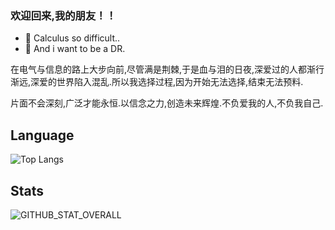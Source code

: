 ### 欢迎回来,我的朋友！！ 
- 🌱 Calculus so difficult..
- 👀 And i want to be a DR.


在电气与信息的路上大步向前,尽管满是荆棘,于是血与泪的日夜,深爱过的人都渐行渐远,深爱的世界陷入混乱.所以我选择过程,因为开始无法选择,结束无法预料.

片面不会深刻,广泛才能永恒.以信念之力,创造未来辉煌.不负爱我的人,不负我自己.




## Language
![Top Langs](https://github-readme-stats.vercel.app/api/top-langs/?username=xinnie-the-pooh)

## Stats
 ![GITHUB_STAT_OVERALL](https://github-readme-stats.vercel.app/api?username=xinnie-the-pooh&include_all_commits=true&count_private=true&show_icons=true&theme=swift)

